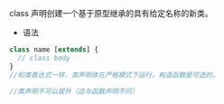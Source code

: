 
class 声明创建一个基于原型继承的具有给定名称的新类。

* 语法

```js
class name [extends] {
  // class body
}
//和类表达式一样，类声明体在严格模式下运行。构造函数是可选的。

//类声明不可以提升（这与函数声明不同）
```
